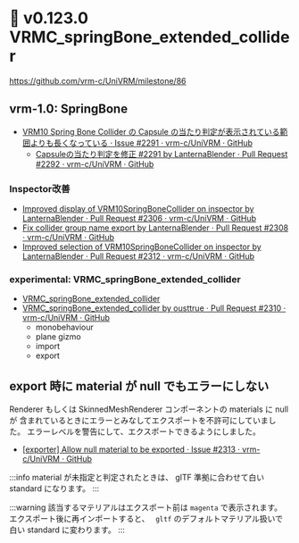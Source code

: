 # 🚧 v0.123.0 VRMC_springBone_extended_collider

https://github.com/vrm-c/UniVRM/milestone/86

## vrm-1.0: SpringBone

- [VRM10 Spring Bone Collider の Capsule の当たり判定が表示されている範囲よりも長くなっている · Issue #2291 · vrm-c/UniVRM · GitHub](https://github.com/vrm-c/UniVRM/issues/2291)
  - [Capsuleの当たり判定を修正 #2291 by LanternaBlender · Pull Request #2292 · vrm-c/UniVRM · GitHub](https://github.com/vrm-c/UniVRM/pull/2292)

### Inspector改善

- [Improved display of VRM10SpringBoneCollider on inspector by LanternaBlender · Pull Request #2306 · vrm-c/UniVRM · GitHub](https://github.com/vrm-c/UniVRM/pull/2306)
- [Fix collider group name export by LanternaBlender · Pull Request #2308 · vrm-c/UniVRM · GitHub](https://github.com/vrm-c/UniVRM/pull/2308)
- [Improved selection of VRM10SpringBoneCollider on inspector by LanternaBlender · Pull Request #2312 · vrm-c/UniVRM · GitHub](https://github.com/vrm-c/UniVRM/pull/2312)

### experimental: VRMC_springBone_extended_collider

- [VRMC_springBone_extended_collider](/api/spring/VRMC_springBone_extended_collider/)
- [VRMC_springBone_extended_collider by ousttrue · Pull Request #2310 · vrm-c/UniVRM · GitHub](https://github.com/vrm-c/UniVRM/pull/2310)
  - monobehaviour
  - plane gizmo
  - import
  - export

## export 時に material が null でもエラーにしない

Renderer もしくは SkinnedMeshRenderer コンポーネントの materials に null が
含まれているときにエラーとみなしてエクスポートを不許可にしていました。
エラーレベルを警告にして、エクスポートできるようにしました。

- [\[exporter\] Allow null material to be exported · Issue #2313 · vrm-c/UniVRM · GitHub](https://github.com/vrm-c/UniVRM/issues/2313)

:::info
material が未指定と判定されたときは、 glTF 準拠に合わせて白い standard になります。
:::

:::warning
該当するマテリアルはエクスポート前は `magenta` で表示されます。
エクスポート後に再インポートすると、 `
gltf` のデフォルトマテリアル扱いで白い standard に変わります。
:::
